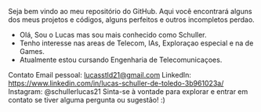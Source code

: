 Seja bem vindo ao meu repositório do GitHub. Aqui você encontrará alguns dos meus projetos e códigos, alguns perfeitos e outros incompletos perdao.

- Olá, Sou o Lucas mas sou mais conhecido como Schuller.
- Tenho interesse nas areas de Telecom, IAs, Exploraçao especial e na de Games.
- Atualmente estou cursando Engenharia de Telecomunicaçoes.

Contato
Email pessoal: lucasstld21@gmail.com
LinkedIn: https://www.linkedin.com/in/lucas-schuller-de-toledo-3b961023a/
Instagram: @schullerlucas21
Sinta-se à vontade para explorar e entrar em contato se tiver alguma pergunta ou sugestão! :)
